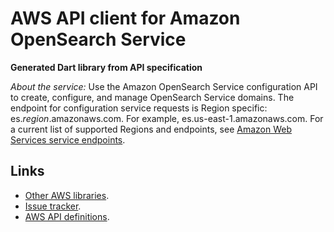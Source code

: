 # AWS API client for Amazon OpenSearch Service

**Generated Dart library from API specification**

*About the service:*
Use the Amazon OpenSearch Service configuration API to create, configure,
and manage OpenSearch Service domains. The endpoint for configuration
service requests is Region specific: es.<i>region</i>.amazonaws.com. For
example, es.us-east-1.amazonaws.com. For a current list of supported Regions
and endpoints, see <a
href="https://docs.aws.amazon.com/general/latest/gr/rande.html#service-regions">Amazon
Web Services service endpoints</a>.

## Links

- [Other AWS libraries](https://github.com/agilord/aws_client/tree/master/generated).
- [Issue tracker](https://github.com/agilord/aws_client/issues).
- [AWS API definitions](https://github.com/aws/aws-sdk-js/tree/master/apis).
